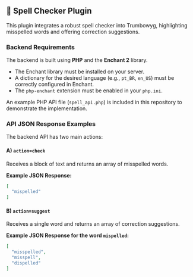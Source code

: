 ## 🔡 Spell Checker Plugin

This plugin integrates a robust spell checker into Trumbowyg, highlighting misspelled words and offering correction suggestions.

### Backend Requirements

The backend is built using **PHP** and the **Enchant 2** library.

  * The Enchant library must be installed on your server.
  * A dictionary for the desired language (e.g., `pt_BR`, `en_US`) must be correctly configured in Enchant.
  * The `php-enchant` extension must be enabled in your `php.ini`.

An example PHP API file (`spell_api.php`) is included in this repository to demonstrate the implementation.

### API JSON Response Examples

The backend API has two main actions:

#### A) `action=check`

Receives a block of text and returns an array of misspelled words.

**Example JSON Response:**

```json
[
  "mispelled"
]
```

#### B) `action=suggest`

Receives a single word and returns an array of correction suggestions.

**Example JSON Response for the word `mispelled`:**

```json
[
  "misspelled",
  "misspell",
  "dispelled"
]
```
